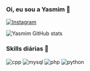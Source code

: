 
### Oi, eu sou a Yasmim 👋

[![Instagram](https://img.shields.io/badge/Instagram-E4405F?style=for-the-badge&logo=instagram&logoColor=white)](https://www.instagram.com/yasmimzz0/)

![Yasmim GitHub stats](https://github-readme-stats.vercel.app/api?username=RizePurple&show_icons=true&theme=tokyonight)

### Skills diárias 🚀

<div>
  <img align="center" alt="cpp" src="https://img.shields.io/badge/C%2B%2B-00599C?style=for-the-badge&logo=c%2B%2B&logoColor=white"/>
  <img align="center" alt="mysql" src="https://img.shields.io/badge/MySQL-00000F?style=for-the-badge&logo=mysql&logoColor=white"/>
  <img align="center" alt="php" src="https://img.shields.io/badge/PHP-777BB4?style=for-the-badge&logo=php&logoColor=white"/>
  <img align="center" alt="python" src="https://img.shields.io/badge/Python-3776AB?style=for-the-badge&logo=python&logoColor=white"/>
</div>
